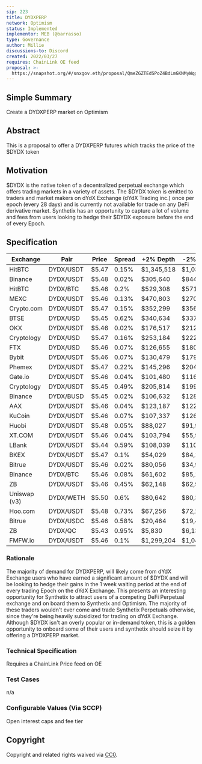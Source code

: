 ```yaml
---
sip: 223
title: DYDXPERP
network: Optimism
status: Implemented
implementor: MEB (@barrasso)
type: Governance
author: Millie
discussions-to: Discord
created: 2022/03/27
requires: ChainLink OE feed
proposal: >-
  https://snapshot.org/#/snxgov.eth/proposal/QmeZGZTEdSPoZ4BdLmGKNMyWqgNDoaLHmPES6BLyQgvWSo
---
```


## Simple Summary

Create a DYDXPERP market on Optimism

## Abstract

This is a proposal to offer a DYDXPERP futures which tracks the price of the $DYDX token

## Motivation

$DYDX is the native token of a decentralized perpetual exchange which offers trading markets in a variety of assets. The $DYDX token is emitted to traders and market makers on dYdX Exchange (dYdX Trading inc.) once per epoch (every 28 days) and is currently not available for trade on any DeFi derivative market. Synthetix has an opportunity to capture a lot of volume and fees from users looking to hedge their $DYDX exposure before the end of every Epoch.

## Specification

| Exchange     | Pair      | Price | Spread | +2% Depth  | -2% Depth  | 24h Volume  | Volume% |
| ------------ | --------- | ----- | ------ | ---------- | ---------- | ----------- | ------- |
| HitBTC       | DYDX/USDT | $5.47 | 0.15%  | $1,345,518 | $1,038,885 | $8,035,201  | 8.90%   |
| Binance      | DYDX/USDT | $5.48 | 0.02%  | $305,640   | $844,081   | $21,357,988 | 23.67%  |
| HitBTC       | DYDX/BTC  | $5.46 | 0.2%   | $529,308   | $571,047   | $513,320    | 0.57%   |
| MEXC         | DYDX/USDT | $5.46 | 0.13%  | $470,803   | $270,760   | $201,083    | 0.22%   |
| Crypto.com   | DYDX/USDT | $5.47 | 0.15%  | $352,299   | $356,861   | $108,724    | 0.12%   |
| BTSE         | DYDX/USD  | $5.45 | 0.62%  | $340,634   | $337,980   | $3,416,938  | 3.79%   |
| OKX          | DYDX/USDT | $5.46 | 0.02%  | $176,517   | $212,211   | $5,714,699  | 6.33%   |
| Cryptology   | DYDX/USD  | $5.47 | 0.16%  | $253,184   | $222,893   | $200,386    | 0.22%   |
| FTX          | DYDX/USD  | $5.46 | 0.07%  | $126,655   | $180,178   | $734,192    | 0.81%   |
| Bybit        | DYDX/USDT | $5.46 | 0.07%  | $130,479   | $179,608   | $205,709    | 0.23%   |
| Phemex       | DYDX/USDT | $5.47 | 0.22%  | $145,296   | $204,289   | $430,803    | 0.48%   |
| Gate.io      | DYDX/USDT | $5.46 | 0.04%  | $101,480   | $116,897   | $5,855,674  | 6.49%   |
| Cryptology   | DYDX/USDT | $5.45 | 0.49%  | $205,814   | $199,264   | $132,386    | 0.15%   |
| Binance      | DYDX/BUSD | $5.45 | 0.02%  | $106,632   | $128,649   | $2,272,523  | 2.52%   |
| AAX          | DYDX/USDT | $5.46 | 0.04%  | $123,187   | $122,345   | $231,935    | 0.26%   |
| KuCoin       | DYDX/USDT | $5.46 | 0.07%  | $107,337   | $126,291   | $1,533,710  | 1.70%   |
| Huobi        | DYDX/USDT | $5.48 | 0.05%  | $88,027    | $91,987    | $3,978,667  | 4.41%   |
| XT.COM       | DYDX/USDT | $5.46 | 0.04%  | $103,794   | $55,961    | $1,509,947  | 1.67%   |
| LBank        | DYDX/USDT | $5.44 | 0.59%  | $108,039   | $110,662   | $4,473,371  | 4.96%   |
| BKEX         | DYDX/USDT | $5.47 | 0.1%   | $54,029    | $84,108    | $3,175,311  | 3.52%   |
| Bitrue       | DYDX/USDT | $5.46 | 0.02%  | $80,056    | $34,944    | $3,977,965  | 4.41%   |
| Binance      | DYDX/BTC  | $5.46 | 0.08%  | $61,602    | $85,154    | $919,756    | 1.02%   |
| ZB           | DYDX/USDT | $5.46 | 0.45%  | $62,148    | $62,926    | $4,276,520  | 4.74%   |
| Uniswap (v3) | DYDX/WETH | $5.50 | 0.6%   | $80,642    | $80,399    | $440,000    | 0.49%   |
| Hoo.com      | DYDX/USDT | $5.48 | 0.73%  | $67,256    | $72,293    | $606,453    | 0.67%   |
| Bitrue       | DYDX/USDC | $5.46 | 0.58%  | $20,464    | $19,481    | $1,912,837  | 2.12%   |
| ZB           | DYDX/QC   | $5.43 | 0.95%  | $5,830     | $6,139     | $5,486,638  | 6.08%   |
| FMFW.io      | DYDX/USDT | $5.46 | 0.1%   | $1,299,204 | $1,047,363 | $7,993,650  | 8.86%   |

### Rationale

The majority of demand for DYDXPERP, will likely come from dYdX Exchange users who have earned a significant amount of $DYDX and will be looking to hedge their gains in the 1 week waiting period at the end of every trading Epoch on the dYdX Exchange. This presents an interesting opportunity for Synthetix to attract users of a competing DeFi Perpetual exchange and on board them to Synthetix and Optimism. The majority of these traders wouldn't ever come and trade Synthetix Perpetuals otherwise, since they're being heavily subsidized for trading on dYdX Exchange. Although $DYDX isn't an overly popular or in-demand token, this is a golden opportunity to onboard some of their users and synthetix should seize it by offering a DYDXPERP market.

### Technical Specification

Requires a ChainLink Price feed on OE

### Test Cases

n/a

### Configurable Values (Via SCCP)

Open interest caps and fee tier

## Copyright

Copyright and related rights waived via [CC0](https://creativecommons.org/publicdomain/zero/1.0/).

